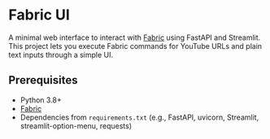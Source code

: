 # Fabric UI

A minimal web interface to interact with [Fabric](https://github.com/danielmiessler/fabric) using FastAPI and Streamlit. This project lets you execute Fabric commands for YouTube URLs and plain text inputs through a simple UI.

## Prerequisites

- Python 3.8+
- [Fabric](https://github.com/danielmiessler/fabric)
- Dependencies from `requirements.txt` (e.g., FastAPI, uvicorn, Streamlit, streamlit-option-menu, requests)

